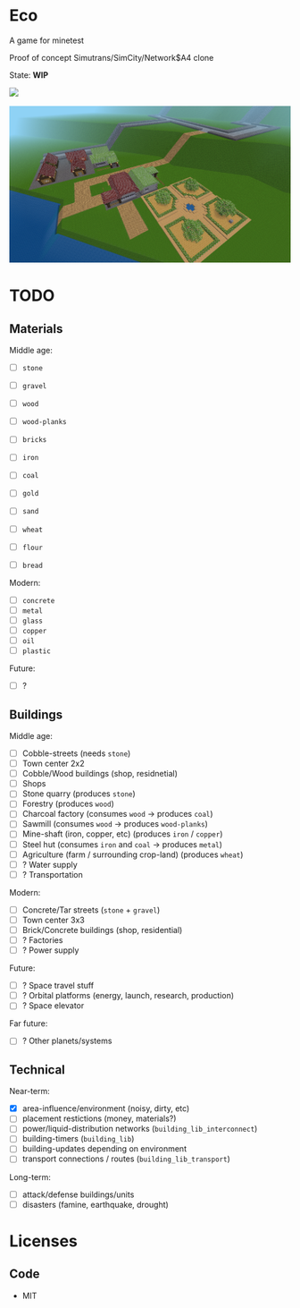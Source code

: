 # Eco

A game for minetest

Proof of concept Simutrans/SimCity/Network$A4 clone

State: **WIP**

![](https://github.com/BuckarooBanzay/eco/workflows/luacheck/badge.svg)

<img src="./menu/background.png"/>

# TODO

## Materials

Middle age:

* [ ] `stone`
* [ ] `gravel`
* [ ] `wood`
* [ ] `wood-planks`
* [ ] `bricks`
* [ ] `iron`
* [ ] `coal`
* [ ] `gold`
* [ ] `sand`

* [ ] `wheat`
* [ ] `flour`
* [ ] `bread`

Modern:

* [ ] `concrete`
* [ ] `metal`
* [ ] `glass`
* [ ] `copper`
* [ ] `oil`
* [ ] `plastic`

Future:

* [ ] ?

## Buildings

Middle age:

* [ ] Cobble-streets (needs `stone`)
* [ ] Town center 2x2
* [ ] Cobble/Wood buildings (shop, residnetial)
* [ ] Shops
* [ ] Stone quarry (produces `stone`)
* [ ] Forestry (produces `wood`)
* [ ] Charcoal factory (consumes `wood` -> produces `coal`)
* [ ] Sawmill (consumes `wood` -> produces `wood-planks`)
* [ ] Mine-shaft (iron, copper, etc) (produces `iron` / `copper`)
* [ ] Steel hut (consumes `iron` and `coal` -> produces `metal`)
* [ ] Agriculture (farm / surrounding crop-land) (produces `wheat`)
* [ ] ? Water supply
* [ ] ? Transportation

Modern:

* [ ] Concrete/Tar streets (`stone` + `gravel`)
* [ ] Town center 3x3
* [ ] Brick/Concrete buildings (shop, residential)
* [ ] ? Factories
* [ ] ? Power supply

Future:

* [ ] ? Space travel stuff
* [ ] ? Orbital platforms (energy, launch, research, production)
* [ ] ? Space elevator

Far future:

* [ ] ? Other planets/systems

## Technical

Near-term:

* [x] area-influence/environment (noisy, dirty, etc)
* [ ] placement restictions (money, materials?)
* [ ] power/liquid-distribution networks (`building_lib_interconnect`)
* [ ] building-timers (`building_lib`)
* [ ] building-updates depending on environment
* [ ] transport connections / routes (`building_lib_transport`)

Long-term:

* [ ] attack/defense buildings/units
* [ ] disasters (famine, earthquake, drought)

# Licenses

## Code

* MIT
